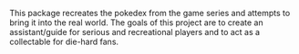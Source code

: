 This package recreates the pokedex from the game series and attempts to bring it into the real world. The goals of this project are to create an assistant/guide for serious and recreational players and to act as a collectable for die-hard fans.
